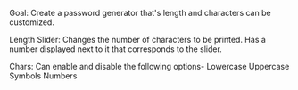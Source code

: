Goal: Create a password generator that's length and characters can be customized.

Length Slider:
Changes the number of characters to be printed.
Has a number displayed next to it that corresponds to the slider.

Chars:
Can enable and disable the following options-
Lowercase
Uppercase
Symbols
Numbers